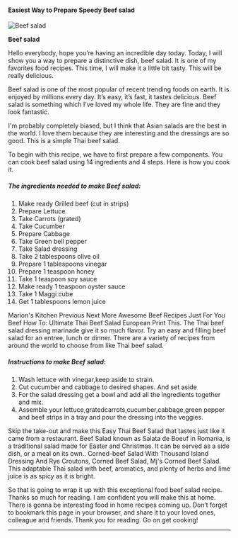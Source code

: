             

#### Easiest Way to Prepare Speedy Beef salad

![Beef salad](https://img-global.cpcdn.com/recipes/8de461a06b1d8a4f/751x532cq70/beef-salad-recipe-main-photo.jpg)

**Beef salad**

Hello everybody, hope you’re having an incredible day today. Today, I will show you a way to prepare a distinctive dish, beef salad. It is one of my favorites food recipes. This time, I will make it a little bit tasty. This will be really delicious.

Beef salad is one of the most popular of recent trending foods on earth. It is enjoyed by millions every day. It’s easy, it’s fast, it tastes delicious. Beef salad is something which I’ve loved my whole life. They are fine and they look fantastic.

I'm probably completely biased, but I think that Asian salads are the best in the world. I love them because they are interesting and the dressings are so good. This is a simple Thai beef salad.

To begin with this recipe, we have to first prepare a few components. You can cook beef salad using 14 ingredients and 4 steps. Here is how you cook it.

##### The ingredients needed to make Beef salad:

1.  Make ready Grilled beef (cut in strips)
2.  Prepare Lettuce
3.  Take Carrots (grated)
4.  Take Cucumber
5.  Prepare Cabbage
6.  Take Green bell pepper
7.  Take Salad dressing
8.  Take 2 tablespoons olive oil
9.  Prepare 1 tablespoons vinegar
10.  Prepare 1 teaspoon honey
11.  Take 1 teaspoon soy sauce
12.  Make ready 1 teaspoon oyster sauce
13.  Take 1 Maggi cube
14.  Get 1 tablespoons lemon juice

Marion's Kitchen Previous Next More Awesome Beef Recipes Just For You Beef How To: Ultimate Thai Beef Salad European Print This. The Thai beef salad dressing marinade give it so much flavor. Try an easy and filling beef salad for an entree, lunch or dinner. There are a variety of recipes from around the world to choose from like Thai beef salad.

##### Instructions to make Beef salad:

1.  Wash lettuce with vinegar,keep aside to strain.
2.  Cut cucumber and cabbage to desired shapes. And set aside
3.  For the salad dressing get a bowl and add all the ingredients together and mix.
4.  Assemble your lettuce,gratedcarrots,cucumber,cabbage,green pepper and beef strips in a tray and pour the dressing into the veggies.

Skip the take-out and make this Easy Thai Beef Salad that tastes just like it came from a restaurant. Beef Salad known as Salata de Boeuf in Romania, is a traditional salad made for Easter and Christmas. It can be served as a side dish, or a meal on its own.. Corned-beef Salad With Thousand Island Dressing And Rye Croutons, Corned Beef Salad, Mj's Corned Beef Salad. This adaptable Thai salad with beef, aromatics, and plenty of herbs and lime juice is as spicy as it is bright.

So that is going to wrap it up with this exceptional food beef salad recipe. Thanks so much for reading. I am confident you will make this at home. There is gonna be interesting food in home recipes coming up. Don’t forget to bookmark this page in your browser, and share it to your loved ones, colleague and friends. Thank you for reading. Go on get cooking!

* * *